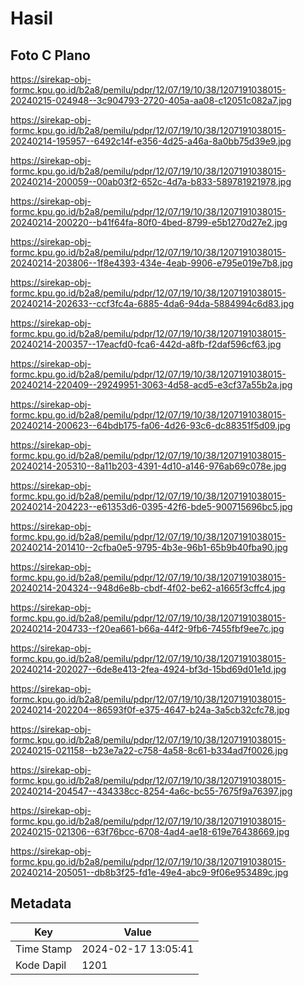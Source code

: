 # Hasil

## Foto C Plano

https://sirekap-obj-formc.kpu.go.id/b2a8/pemilu/pdpr/12/07/19/10/38/1207191038015-20240215-024948--3c904793-2720-405a-aa08-c12051c082a7.jpg

https://sirekap-obj-formc.kpu.go.id/b2a8/pemilu/pdpr/12/07/19/10/38/1207191038015-20240214-195957--6492c14f-e356-4d25-a46a-8a0bb75d39e9.jpg

https://sirekap-obj-formc.kpu.go.id/b2a8/pemilu/pdpr/12/07/19/10/38/1207191038015-20240214-200059--00ab03f2-652c-4d7a-b833-589781921978.jpg

https://sirekap-obj-formc.kpu.go.id/b2a8/pemilu/pdpr/12/07/19/10/38/1207191038015-20240214-200220--b41f64fa-80f0-4bed-8799-e5b1270d27e2.jpg

https://sirekap-obj-formc.kpu.go.id/b2a8/pemilu/pdpr/12/07/19/10/38/1207191038015-20240214-203806--1f8e4393-434e-4eab-9906-e795e019e7b8.jpg

https://sirekap-obj-formc.kpu.go.id/b2a8/pemilu/pdpr/12/07/19/10/38/1207191038015-20240214-202633--ccf3fc4a-6885-4da6-94da-5884994c6d83.jpg

https://sirekap-obj-formc.kpu.go.id/b2a8/pemilu/pdpr/12/07/19/10/38/1207191038015-20240214-200357--17eacfd0-fca6-442d-a8fb-f2daf596cf63.jpg

https://sirekap-obj-formc.kpu.go.id/b2a8/pemilu/pdpr/12/07/19/10/38/1207191038015-20240214-220409--29249951-3063-4d58-acd5-e3cf37a55b2a.jpg

https://sirekap-obj-formc.kpu.go.id/b2a8/pemilu/pdpr/12/07/19/10/38/1207191038015-20240214-200623--64bdb175-fa06-4d26-93c6-dc88351f5d09.jpg

https://sirekap-obj-formc.kpu.go.id/b2a8/pemilu/pdpr/12/07/19/10/38/1207191038015-20240214-205310--8a11b203-4391-4d10-a146-976ab69c078e.jpg

https://sirekap-obj-formc.kpu.go.id/b2a8/pemilu/pdpr/12/07/19/10/38/1207191038015-20240214-204223--e61353d6-0395-42f6-bde5-900715696bc5.jpg

https://sirekap-obj-formc.kpu.go.id/b2a8/pemilu/pdpr/12/07/19/10/38/1207191038015-20240214-201410--2cfba0e5-9795-4b3e-96b1-65b9b40fba90.jpg

https://sirekap-obj-formc.kpu.go.id/b2a8/pemilu/pdpr/12/07/19/10/38/1207191038015-20240214-204324--948d6e8b-cbdf-4f02-be62-a1665f3cffc4.jpg

https://sirekap-obj-formc.kpu.go.id/b2a8/pemilu/pdpr/12/07/19/10/38/1207191038015-20240214-204733--f20ea661-b66a-44f2-9fb6-7455fbf9ee7c.jpg

https://sirekap-obj-formc.kpu.go.id/b2a8/pemilu/pdpr/12/07/19/10/38/1207191038015-20240214-202027--6de8e413-2fea-4924-bf3d-15bd69d01e1d.jpg

https://sirekap-obj-formc.kpu.go.id/b2a8/pemilu/pdpr/12/07/19/10/38/1207191038015-20240214-202204--86593f0f-e375-4647-b24a-3a5cb32cfc78.jpg

https://sirekap-obj-formc.kpu.go.id/b2a8/pemilu/pdpr/12/07/19/10/38/1207191038015-20240215-021158--b23e7a22-c758-4a58-8c61-b334ad7f0026.jpg

https://sirekap-obj-formc.kpu.go.id/b2a8/pemilu/pdpr/12/07/19/10/38/1207191038015-20240214-204547--434338cc-8254-4a6c-bc55-7675f9a76397.jpg

https://sirekap-obj-formc.kpu.go.id/b2a8/pemilu/pdpr/12/07/19/10/38/1207191038015-20240215-021306--63f76bcc-6708-4ad4-ae18-619e76438669.jpg

https://sirekap-obj-formc.kpu.go.id/b2a8/pemilu/pdpr/12/07/19/10/38/1207191038015-20240214-205051--db8b3f25-fd1e-49e4-abc9-9f06e953489c.jpg


## Metadata

| Key        | Value               |
| ---------- | ------------------- |
| Time Stamp | 2024-02-17 13:05:41 |
| Kode Dapil | 1201                |



